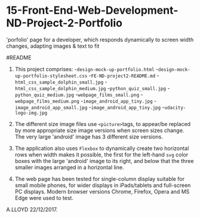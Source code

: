 # 15-Front-End-Web-Development-ND-Project-2-Portfolio
'porfolio' page for a developer, which responds dynamically to screen width changes, adapting images &amp; text to fit

#README
1. This project comprises:
  -`design-mock-up-portfolio.html`
  -`design-mock-up-portfolio-stylesheet.css`
  -`FE-ND-project2-README.md`
  -`html_css_sample_dolphin_small.jpg`
  -`html_css_sample_dolphin_medium.jpg`
  -`python_quiz_small.jpg`
  -`python_quiz_medium.jpg`
  -`webpage_films_small.png`
  -`webpage_films_medium.png`
  -`image_android_app_tiny.jpg`
  -`image_android_app_small.jpg`
  -`image_android_app_tiny.jpg`
  -`udacity-logo-img.jpg`

  2. The different size image files use `<picture>`tags, to appear/be replaced by more appropriate size image  versions when screen sizes change. The very large 'android' image has 3 different size versions.

  3. The application also uses `Flexbox` to dynamically create two horizontal rows when width makes it possible, the first for the left-hand `svg` color boxes with the large 'android' image to its right, and below that the three smaller images arranged in a horizontal line.

  4. The web page has been tested for single-column display suitable for small mobile phones, for wider displays in iPads/tablets and full-screen PC displays. Modern browser versions Chrome, Firefox, Opera and MS Edge were used to test.

  A.LLOYD 22/12/2017.
